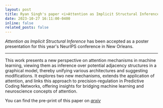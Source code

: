 ```yaml
---
layout: post
title: Ryan Singh's paper <i>Attention as Implicit Structural Inference</i> accepted for NeurIPS 2023.
date: 2023-10-27 16:11:00-0400
inline: false
related_posts: false
---
```


<i>Attention as Implicit Structural Inference</i> has been accepted as a poster presentation for this year's NeurIPS conference in New Orleans. 

 ***

 This work presents a new perspective on attention mechanisms in machine learning, viewing them as inference over potential adjacency structures in a graphical model, thereby unifying various architectures and suggesting modifications. It explores two new mechanisms, extends the application of attention, and links this approach to precision-regulation in Predictive Coding Networks, offering insights for bridging machine learning and neuroscience concepts of attention.

 You can find the pre-print of this paper on <i><a href="https://openreview.net/pdf?id=v9EOxGrpwy">arxiv</a></i>